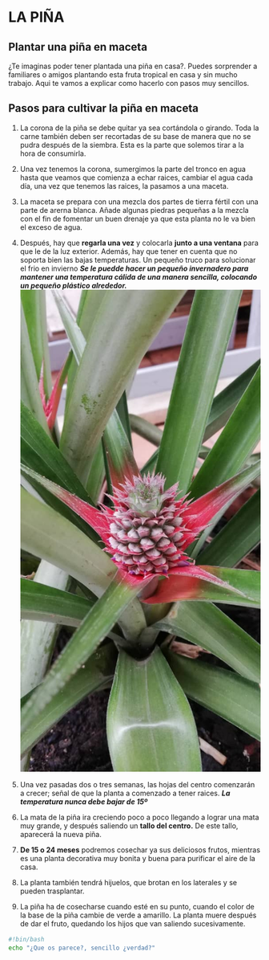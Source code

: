 # LA PIÑA
## Plantar una piña en maceta
¿Te imaginas poder tener plantada una piña en casa?. Puedes sorprender a familiares o amigos plantando esta fruta tropical en casa y sin mucho trabajo. Aqui te vamos a explicar como hacerlo con pasos muy sencillos.
## Pasos para cultivar la piña en maceta
1. La corona de la piña se debe quitar ya sea cortándola o girando. Toda la carne también deben ser recortadas de su base de manera que no se pudra después de la siembra. Esta es la parte que solemos tirar a la hora de consumirla.
2. Una vez tenemos la corona, sumergimos la parte del tronco en agua hasta que veamos que comienza a echar raices, cambiar el agua cada día, una vez que tenemos las raices, la pasamos a una maceta.
3. La maceta se prepara con una mezcla dos partes de tierra fértil con una parte de arerna blanca. Añade algunas piedras pequeñas a la mezcla con el fin de fomentar un buen drenaje ya que esta planta no le va bien el exceso de agua.
4. Después, hay que **regarla una vez** y colocarla **junto a una ventana** para que le de la luz exterior. Además, hay que tener en cuenta que no soporta bien las bajas temperaturas.
Un pequeño truco para solucionar el frio en invierno ***Se le puedde hacer un pequeño invernadero para mantener una temperatura cálida de una manera sencilla, colocando un pequeño plástico alrededor.***
![Piña en maceta](IMG-20200830-WA0003.jpg)

5. Una vez pasadas dos o tres semanas, las hojas del centro comenzarán a crecer; señal de que la planta a comenzado a tener raices.
***La temperatura nunca debe bajar de 15º***
6. La mata de la piña ira creciendo poco a poco llegando a lograr una mata muy grande, y después saliendo un **tallo del centro.**
De este tallo, aparecerá la nueva piña.
7. **De 15 o 24 meses** podremos cosechar ya sus deliciosos frutos, mientras es una planta decorativa muy bonita y buena para purificar el aire de la casa.
8. La planta también tendrá hijuelos, que brotan en los laterales y se pueden trasplantar.
9. La piña ha de cosecharse cuando esté en su punto, cuando el color de la base de la piña cambie de verde a amarillo. La planta muere después de dar el fruto, quedando los hijos que van saliendo sucesivamente.

``` bash
#!bin/bash
echo "¿Que os parece?, sencillo ¿verdad?"
```
